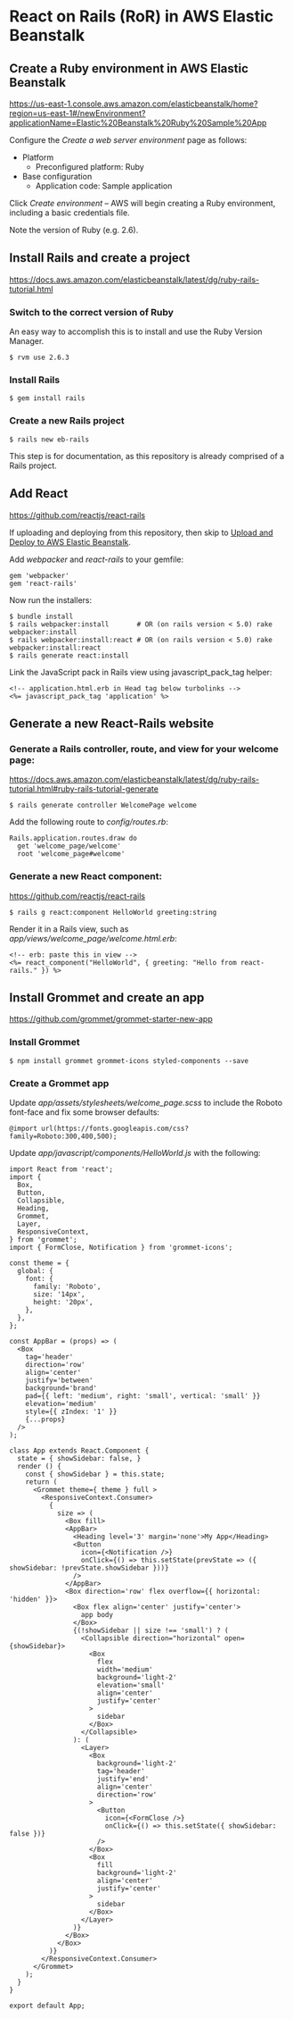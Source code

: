 React on Rails (RoR) in AWS Elastic Beanstalk
=============================================



Create a Ruby environment in AWS Elastic Beanstalk
--------------------------------------------------

https://us-east-1.console.aws.amazon.com/elasticbeanstalk/home?region=us-east-1#/newEnvironment?applicationName=Elastic%20Beanstalk%20Ruby%20Sample%20App

Configure the _Create a web server environment_ page as follows:

* Platform
  * Preconfigured platform: Ruby
* Base configuration
  * Application code: Sample application

Click _Create environment_ – AWS will begin creating a Ruby environment, including a basic credentials file.

Note the version of Ruby (e.g. 2.6).



Install Rails and create a project
----------------------------------

https://docs.aws.amazon.com/elasticbeanstalk/latest/dg/ruby-rails-tutorial.html


### Switch to the correct version of Ruby

An easy way to accomplish this is to install and use the Ruby Version Manager.

`$ rvm use 2.6.3`


### Install Rails

`$ gem install rails`


### Create a new Rails project

`$ rails new eb-rails`

This step is for documentation, as this repository is already comprised of a Rails project.



Add React
---------

https://github.com/reactjs/react-rails

If uploading and deploying from this repository, then skip to [Upload and Deploy to AWS Elastic Beanstalk](##Upload-and-Deploy-to-AWS-Elastic-Beanstalk).

Add *webpacker* and *react-rails* to your gemfile:

```
gem 'webpacker'
gem 'react-rails'
```

Now run the installers:

```
$ bundle install
$ rails webpacker:install       # OR (on rails version < 5.0) rake webpacker:install
$ rails webpacker:install:react # OR (on rails version < 5.0) rake webpacker:install:react
$ rails generate react:install
```

Link the JavaScript pack in Rails view using javascript_pack_tag helper:

```
<!-- application.html.erb in Head tag below turbolinks -->
<%= javascript_pack_tag 'application' %>
```



Generate a new React-Rails website
----------------------------------


### Generate a Rails controller, route, and view for your welcome page:

https://docs.aws.amazon.com/elasticbeanstalk/latest/dg/ruby-rails-tutorial.html#ruby-rails-tutorial-generate

`$ rails generate controller WelcomePage welcome`

Add the following route to _config/routes.rb_:

```
Rails.application.routes.draw do
  get 'welcome_page/welcome'
  root 'welcome_page#welcome'
```


### Generate a new React component:

https://github.com/reactjs/react-rails

`$ rails g react:component HelloWorld greeting:string`

Render it in a Rails view, such as _app/views/welcome_page/welcome.html.erb_:

```
<!-- erb: paste this in view -->
<%= react_component("HelloWorld", { greeting: "Hello from react-rails." }) %>
```



Install Grommet and create an app
---------------------------------

https://github.com/grommet/grommet-starter-new-app


### Install Grommet

`$ npm install grommet grommet-icons styled-components --save`


### Create a Grommet app

Update _app/assets/stylesheets/welcome_page.scss_ to include the Roboto font-face and fix some browser defaults:

```
@import url(https://fonts.googleapis.com/css?family=Roboto:300,400,500);
```
Update _app/javascript/components/HelloWorld.js_ with the following:

```
import React from 'react';
import {
  Box,
  Button,
  Collapsible,
  Heading,
  Grommet,
  Layer,
  ResponsiveContext,
} from 'grommet';
import { FormClose, Notification } from 'grommet-icons';

const theme = {
  global: {
    font: {
      family: 'Roboto',
      size: '14px',
      height: '20px',
    },
  },
};

const AppBar = (props) => (
  <Box
    tag='header'
    direction='row'
    align='center'
    justify='between'
    background='brand'
    pad={{ left: 'medium', right: 'small', vertical: 'small' }}
    elevation='medium'
    style={{ zIndex: '1' }}
    {...props}
  />
);

class App extends React.Component {
  state = { showSidebar: false, }
  render () {
    const { showSidebar } = this.state;
    return (
      <Grommet theme={ theme } full >
        <ResponsiveContext.Consumer>
          {
            size => (
              <Box fill>
              <AppBar>
                <Heading level='3' margin='none'>My App</Heading>
                <Button
                  icon={<Notification />}
                  onClick={() => this.setState(prevState => ({ showSidebar: !prevState.showSidebar }))}
                />
              </AppBar>
              <Box direction='row' flex overflow={{ horizontal: 'hidden' }}>
                <Box flex align='center' justify='center'>
                  app body
                </Box>
                {(!showSidebar || size !== 'small') ? (
                  <Collapsible direction="horizontal" open={showSidebar}>
                    <Box
                      flex
                      width='medium'
                      background='light-2'
                      elevation='small'
                      align='center'
                      justify='center'
                    >
                      sidebar
                    </Box>
                  </Collapsible>
                ): (
                  <Layer>
                    <Box
                      background='light-2'
                      tag='header'
                      justify='end'
                      align='center'
                      direction='row'
                    >
                      <Button
                        icon={<FormClose />}
                        onClick={() => this.setState({ showSidebar: false })}
                      />
                    </Box>
                    <Box
                      fill
                      background='light-2'
                      align='center'
                      justify='center'
                    >
                      sidebar
                    </Box>
                  </Layer>
                )}
              </Box>
            </Box>
          )}
        </ResponsiveContext.Consumer>
      </Grommet>
    );
  }
}

export default App;
```
